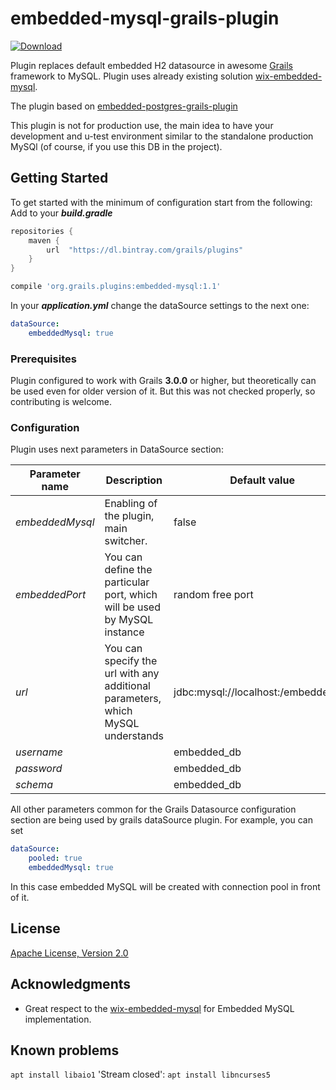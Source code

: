# embedded-mysql-grails-plugin 
[ ![Download](https://api.bintray.com/packages/purpleraven/plugins/embedded-mysql/images/download.svg?version=1.1) ](https://bintray.com/purpleraven/plugins/embedded-mysql/1.1/link)

Plugin replaces default embedded H2 datasource in awesome [Grails](http://grails.org) framework 
to MySQL. Plugin uses already existing solution [wix-embedded-mysql](https://github.com/wix/wix-embedded-mysql). 

The plugin based on [embedded-postgres-grails-plugin](https://github.com/Relaximus/embedded-postgres-grails-plugin) 

This plugin is not for production use, the main idea to have
your development and u-test environment similar to the standalone production MySQl (of course, if you use this DB in the project). 

## Getting Started

To get started with the minimum of configuration start from the following:
Add to your ***build.gradle***
```groovy
repositories {
    maven {
        url  "https://dl.bintray.com/grails/plugins" 
    }
}
```
```groovy
compile 'org.grails.plugins:embedded-mysql:1.1'
```
In your ***application.yml*** change the dataSource settings to the next one:
```yaml
dataSource:
    embeddedMysql: true
```

### Prerequisites

Plugin configured to work with Grails **3.0.0** or higher, but theoretically can be used even for 
older version of it. But this was not checked properly, so contributing is welcome.

### Configuration

Plugin uses next parameters in DataSource section:

|Parameter name|Description|Default value|
|--------------|-----------|-------------|
| *embeddedMysql* | Enabling of the plugin, main switcher. | false |
| *embeddedPort* | You can define the particular port, which will be used by MySQL instance | random free port |
| *url* | You can specify the url with any additional parameters, which MySQL understands | jdbc:mysql://localhost:<embeddedPort>/embedded_db |
| *username* || embedded_db |
| *password* || embedded_db |
| *schema* || embedded_db |

All other parameters common for the Grails Datasource configuration section are being used by grails dataSource plugin.
For example, you can set
```yaml
dataSource:
    pooled: true
    embeddedMysql: true
``` 
In this case embedded MySQL will be created with connection pool in front of it.

## License

[Apache License, Version 2.0](https://opensource.org/licenses/apache2.0.php)

## Acknowledgments

* Great respect to the [wix-embedded-mysql](https://github.com/wix/wix-embedded-mysql) for Embedded MySQL implementation.

## Known problems

`apt install libaio1`
'Stream closed':  `apt install libncurses5`